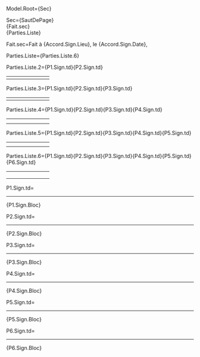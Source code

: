 Model.Root={Sec}

Sec={SautDePage}<br>{Fait.sec}<br>{Parties.Liste}

Fait.sec=Fait à {Accord.Sign.Lieu}, le {Accord.Sign.Date},

Parties.Liste={Parties.Liste.6}

Parties.Liste.2=<table><tr>{P1.Sign.td}<td width="100px"></td>{P2.Sign.td}</tr></table>

Parties.Liste.3=<table><tr>{P1.Sign.td}<td width="100px"></td>{P2.Sign.td}</tr><tr>{P3.Sign.td}</tr></table>

Parties.Liste.4=<table><tr>{P1.Sign.td}<td width="100px"></td>{P2.Sign.td}</tr><tr>{P3.Sign.td}<td></td>{P4.Sign.td}</tr></table>

Parties.Liste.5=<table><tr>{P1.Sign.td}<td width="100px"></td>{P2.Sign.td}</tr><tr>{P3.Sign.td}<td></td>{P4.Sign.td}</tr><tr>{P5.Sign.td}</tr></table>

Parties.Liste.6=<table><tr>{P1.Sign.td}<td width="100px"></td>{P2.Sign.td}</tr><tr>{P3.Sign.td}<td></td>{P4.Sign.td}</tr><tr>{P5.Sign.td}<td></td>{P6.Sign.td}</tr></table>

P1.Sign.td=<td valign="top" width="300px"><hr>{P1.Sign.Bloc}<p></td>

P2.Sign.td=<td valign="top" width="300px" ><hr>{P2.Sign.Bloc}<p></td>

P3.Sign.td=<td valign="top" width="300px"><hr>{P3.Sign.Bloc}<p></td>

P4.Sign.td=<td valign="top" width="300px"><hr>{P4.Sign.Bloc}<p></td>

P5.Sign.td=<td valign="top" width="300px"><hr>{P5.Sign.Bloc}<p></td>    

P6.Sign.td=<td valign="top" width="300px"><hr>{P6.Sign.Bloc}<p></td>